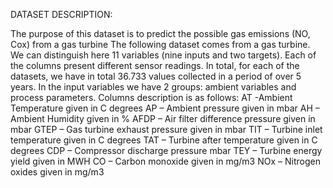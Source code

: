 DATASET DESCRIPTION:

The purpose of this dataset is to predict the possible gas emissions (NO, Cox) from a gas turbine
The following dataset comes from a gas turbine. We can distinguish here 11 variables (nine inputs and two targets).
Each of the columns present different sensor readings.
In total, for each of the datasets, we have in total 36.733 values collected in a period of over 5 years.
In the input variables we have 2 groups: ambient variables and process parameters.
Columns description is as follows:
AT -Ambient Temperature given in C degrees
AP – Ambient pressure given in mbar
AH – Ambient Humidity given in %
AFDP – Air filter difference pressure given in mbar 
GTEP – Gas turbine exhaust pressure given in mbar 
TIT – Turbine inlet temperature given in  C degrees
TAT – Turbine after temperature given in C degrees
CDP – Compressor discharge pressure mbar 
TEY – Turbine energy yield given in MWH
CO – Carbon monoxide given in mg/m3 
NOx – Nitrogen oxides given in mg/m3 
